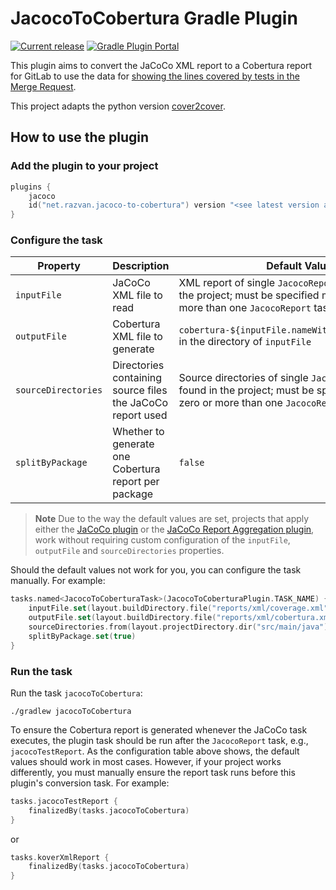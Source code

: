 # JacocoToCobertura Gradle Plugin

[![Current release](https://img.shields.io/github/v/release/razvn/jacoco-to-cobertura-gradle-plugin)](../releases) [![Gradle Plugin Portal](https://img.shields.io/badge/Gradle-v1.1.2-blue.svg)](https://plugins.gradle.org/plugin/net.razvan.jacoco-to-cobertura)

This plugin aims to convert the JaCoCo XML report to a Cobertura report for GitLab to use the data for [showing the lines covered by tests in the Merge Request](https://docs.gitlab.com/ee/ci/testing/test_coverage_visualization.html).

This project adapts the python version [cover2cover](https://github.com/rix0rrr/cover2cover).

## How to use the plugin

### Add the plugin to your project

```kotlin
plugins {
    jacoco
    id("net.razvan.jacoco-to-cobertura") version "<see latest version above>"
}
```

### Configure the task

| Property            | Description | Default Value |
|---------------------|---|--|
| `inputFile`         | JaCoCo XML file to read | XML report of single `JacocoReport` task found in the project; must be specified manually if zero or more than one `JacocoReport` task exists |
| `outputFile`        | Cobertura XML file to generate | `cobertura-${inputFile.nameWithoutExtension}.xml` in the directory of `inputFile` |
| `sourceDirectories` | Directories containing source files the JaCoCo report used | Source directories of single `JacocoReport` task found in the project; must be specified manually if zero or more than one `JacocoReport` tasks exist |
| `splitByPackage`    | Whether to generate one Cobertura report per package | `false` |

> **Note**
> Due to the way the default values are set, projects that apply either the [JaCoCo plugin](https://docs.gradle.org/userguide/jacoco_plugin.html#jacoco_plugin) or the [JaCoCo Report Aggregation plugin](https://docs.gradle.org/userguide/jacoco_report_aggregation_plugin.html), work without requiring custom configuration of the `inputFile`, `outputFile` and `sourceDirectories` properties.

Should the default values not work for you, you can configure the task manually. For example:
```kotlin
tasks.named<JacocoToCoberturaTask>(JacocoToCoberturaPlugin.TASK_NAME) {
    inputFile.set(layout.buildDirectory.file("reports/xml/coverage.xml"))
    outputFile.set(layout.buildDirectory.file("reports/xml/cobertura.xml"))
    sourceDirectories.from(layout.projectDirectory.dir("src/main/java"))
    splitByPackage.set(true)
}
```

### Run the task

Run the task `jacocoToCobertura`:
```shell
./gradlew jacocoToCobertura
```

To ensure the Cobertura report is generated whenever the JaCoCo task executes, the plugin task should be run after the `JacocoReport` task, e.g., `jacocoTestReport`. As the configuration table above shows, the default values should work in most cases. However, if your project works differently, you must manually ensure the report task runs before this plugin's conversion task. For example:

```kotlin
tasks.jacocoTestReport {
    finalizedBy(tasks.jacocoToCobertura)
}
```
or
```kotlin
tasks.koverXmlReport {
    finalizedBy(tasks.jacocoToCobertura)
}
```
